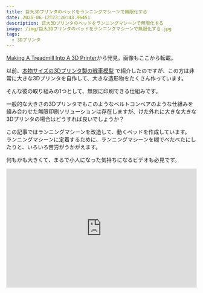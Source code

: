 ```yaml
---
title: 巨大3Dプリンタのベッドをランニングマシーンで無限化する
date: 2025-06-12T23:20:43.96451
description: 巨大3Dプリンタのベッドをランニングマシーンで無限化する
image: /img/巨大3Dプリンタのベッドをランニングマシーンで無限化する.jpg
tags:
  - 3Dプリンタ
---
```

[Making A Treadmill Into A 3D Printer](https://hackaday.com/2025/05/31/making-a-treadmill-into-a-3d-printer/)から発見。画像もここから転載。

以前、[本物サイズの3Dプリンタ製の戦車模型](https://inajob.github.io/iroiro-review/post/%E6%9C%AC%E7%89%A9%E3%82%B5%E3%82%A4%E3%82%BA%E3%81%AE3d%E3%83%97%E3%83%AA%E3%83%B3%E3%82%BF%E8%A3%BD%E3%81%AE%E6%88%A6%E8%BB%8A%E6%A8%A1%E5%9E%8B/) で紹介したのですが、この方は非常に大きな3Dプリンタを自作して、大きな造形物をたくさん作っています。

そんな彼の取り組みの1つとして、無限に印刷できる仕組みです。

一般的な大きさの3Dプリンタでもこのようなベルトコンベアのような仕組みを組み合わせた無限印刷ソリューションは存在しますが、けた外れに大きな大きな3Dプリンタの場合はどうすれば良いでしょうか？

この記事ではランニングマシーンを改造して、動くベッドを作成しています。
ランニングマシーンに定着するために、ランニングマシーンを糊でべたべたにしたりと、いろいろ苦労がうかがえます。

何もかも大きくて、まるで小人になった気持ちになるビデオも必見です。

<iframe width="100%" height="315" src="https://www.youtube.com/embed/0rWxUpknTG0" title="YouTube video player" frameborder="0" allow="accelerometer; autoplay; clipboard-write; encrypted-media; gyroscope; picture-in-picture" allowfullscreen></iframe>



